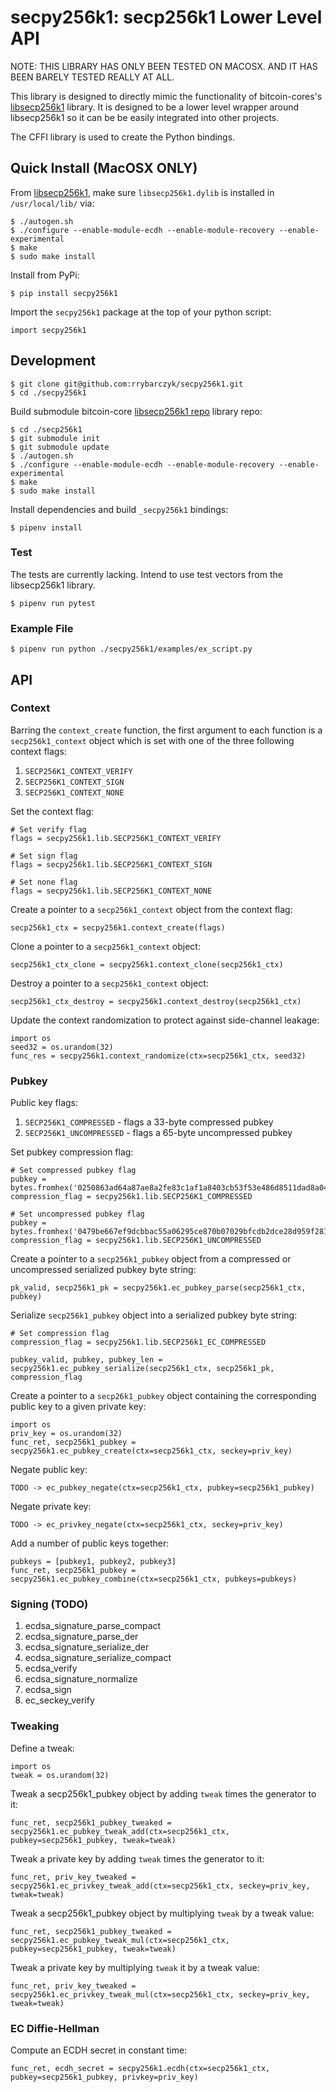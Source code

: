 # secpy256k1: secp256k1 Lower Level API
NOTE: THIS LIBRARY HAS ONLY BEEN TESTED ON MACOSX. AND IT HAS BEEN BARELY TESTED REALLY AT ALL.

This library is designed to directly mimic the functionality of bitcoin-cores's [libsecp256k1](https://github.com/bitcoin-core/secp256k1.git) library. It is designed to be a lower level wrapper around libsecp256k1 so it can be be easily integrated into other projects.

The CFFI library is used to create the Python bindings.



## Quick Install (MacOSX ONLY)

From [libsecp256k1](https://github.com/bitcoin-core/secp256k1.git), make sure `libsecp256k1.dylib` is installed in `/usr/local/lib/` via:

```
$ ./autogen.sh
$ ./configure --enable-module-ecdh --enable-module-recovery --enable-experimental
$ make
$ sudo make install
```

Install from PyPi:

```
$ pip install secpy256k1
```

Import the `secpy256k1` package at the top of your python script:

`import secpy256k1`


## Development

```
$ git clone git@github.com:rrybarczyk/secpy256k1.git
$ cd ./secpy256k1
```

Build submodule bitcoin-core [libsecp256k1 repo](https://github.com/bitcoin-core/secp256k1.git) library repo:

```
$ cd ./secp256k1
$ git submodule init
$ git submodule update
$ ./autogen.sh
$ ./configure --enable-module-ecdh --enable-module-recovery --enable-experimental
$ make
$ sudo make install
```

Install dependencies and build `_secpy256k1` bindings:

```
$ pipenv install
```

### Test

The tests are currently lacking. Intend to use test vectors from the libsecp256k1 library.

```
$ pipenv run pytest
```

### Example File

```
$ pipenv run python ./secpy256k1/examples/ex_script.py
```

## API
### Context

Barring the `context_create` function, the first argument to each function is a `secp256k1_context` object which is set with one of the three following context flags:
1. `SECP256K1_CONTEXT_VERIFY`
1. `SECP256K1_CONTEXT_SIGN`
1. `SECP256K1_CONTEXT_NONE`

Set the context flag:
```
# Set verify flag
flags = secpy256k1.lib.SECP256K1_CONTEXT_VERIFY

# Set sign flag
flags = secpy256k1.lib.SECP256K1_CONTEXT_SIGN

# Set none flag
flags = secpy256k1.lib.SECP256K1_CONTEXT_NONE
```

Create a pointer to a `secp256k1_context` object from the context flag:
```
secp256k1_ctx = secpy256k1.context_create(flags)
```

Clone a pointer to a `secp256k1_context` object:
```
secp256k1_ctx_clone = secpy256k1.context_clone(secp256k1_ctx)
```

Destroy a pointer to a `secp256k1_context` object:
```
secp256k1_ctx_destroy = secpy256k1.context_destroy(secp256k1_ctx)
```

Update the context randomization to protect against side-channel leakage:
```
import os
seed32 = os.urandom(32)
func_res = secpy256k1.context_randomize(ctx=secp256k1_ctx, seed32)
```

### Pubkey

Public key flags:
1. `SECP256K1_COMPRESSED` - flags a 33-byte compressed pubkey
1. `SECP256K1_UNCOMPRESSED` - flags a 65-byte uncompressed pubkey

Set pubkey compression flag:
```
# Set compressed pubkey flag
pubkey = bytes.fromhex('0250863ad64a87ae8a2fe83c1af1a8403cb53f53e486d8511dad8a04887e5b2352')
compression_flag = secpy256k1.lib.SECP256K1_COMPRESSED

# Set uncompressed pubkey flag
pubkey = bytes.fromhex('0479be667ef9dcbbac55a06295ce870b07029bfcdb2dce28d959f2815b16f81798483ada7726a3c4655da4fbfc0e1108a8fd17b448a68554199c47d08ffb10d4b8')
compression_flag = secpy256k1.lib.SECP256K1_UNCOMPRESSED
```

Create a pointer to a `secp256k1_pubkey` object from a compressed or uncompressed serialized pubkey byte string:
```
pk_valid, secp256k1_pk = secpy256k1.ec_pubkey_parse(secp256k1_ctx, pubkey)
```

Serialize `secp256k1_pubkey` object into a serialized pubkey byte string:
```
# Set compression flag
compression_flag = secpy256k1.lib.SECP256k1_EC_COMPRESSED

pubkey_valid, pubkey, pubkey_len = secpy256k1.ec_pubkey_serialize(secp256k1_ctx, secp256k1_pk, compression_flag
```

Create a pointer to a `secp26k1_pubkey` object containing the corresponding public key to a given private key:
```
import os
priv_key = os.urandom(32)
func_ret, secp256k1_pubkey = secpy256k1.ec_pubkey_create(ctx=secp256k1_ctx, seckey=priv_key)
```

Negate public key:
```
TODO -> ec_pubkey_negate(ctx=secp256k1_ctx, pubkey=secp256k1_pubkey)
```

Negate private key:
```
TODO -> ec_privkey_negate(ctx=secp256k1_ctx, seckey=priv_key)
```

Add a number of public keys together:
```
pubkeys = [pubkey1, pubkey2, pubkey3]
func_ret, secp256k1_pubkey = secpy256k1.ec_pubkey_combine(ctx=secp256k1_ctx, pubkeys=pubkeys)
```

### Signing (TODO)

1. ecdsa_signature_parse_compact
1. ecdsa_signature_parse_der
1. ecdsa_signature_serialize_der
1. ecdsa_signature_serialize_compact
1. ecdsa_verify
1. ecdsa_signature_normalize
1. ecdsa_sign
1. ec_seckey_verify


### Tweaking

Define a tweak:
```
import os
tweak = os.urandom(32)
```

Tweak a secp256k1_pubkey object by adding `tweak` times the generator to it:
```
func_ret, secp256k1_pubkey_tweaked = secpy256k1.ec_pubkey_tweak_add(ctx=secp256k1_ctx, pubkey=secp256k1_pubkey, tweak=tweak)
```

Tweak a private key by adding `tweak` times the generator to it:
```
func_ret, priv_key_tweaked = secpy256k1.ec_privkey_tweak_add(ctx=secp256k1_ctx, seckey=priv_key, tweak=tweak)
```

Tweak a secp256k1_pubkey object by multiplying `tweak` by a tweak value:
```
func_ret, secp256k1_pubkey_tweaked = secpy256k1.ec_pubkey_tweak_mul(ctx=secp256k1_ctx, pubkey=secp256k1_pubkey, tweak=tweak)
```

Tweak a private key by multiplying `tweak` it by a tweak value:
```
func_ret, priv_key_tweaked = secpy256k1.ec_privkey_tweak_mul(ctx=secp256k1_ctx, seckey=priv_key, tweak=tweak)
```

### EC Diffie-Hellman

Compute an ECDH secret in constant time:
```
func_ret, ecdh_secret = secpy256k1.ecdh(ctx=secp256k1_ctx, pubkey=secp256k1_pubkey, privkey=priv_key)
```


